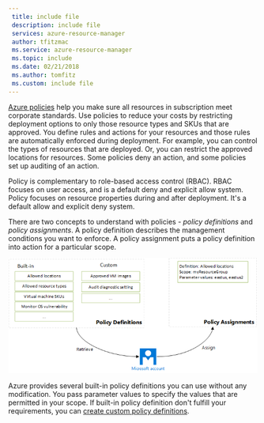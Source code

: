 ```yaml
---
 title: include file
 description: include file
 services: azure-resource-manager
 author: tfitzmac
 ms.service: azure-resource-manager
 ms.topic: include
 ms.date: 02/21/2018
 ms.author: tomfitz
 ms.custom: include file
---
```


[Azure policies](/azure/azure-policy/) help you make sure all resources in subscription meet corporate standards. Use policies to reduce your costs by restricting deployment options to only those resource types and SKUs that are approved. You define rules and actions for your resources and those rules are automatically enforced during deployment. For example, you can control the types of resources that are deployed. Or, you can restrict the approved locations for resources. Some policies deny an action, and some policies set up auditing of an action.

Policy is complementary to role-based access control (RBAC). RBAC focuses on user access, and is a default deny and explicit allow system. Policy focuses on resource properties during and after deployment. It's a default allow and explicit deny system.

There are two concepts to understand with policies - *policy definitions* and *policy assignments*. A policy definition describes the management conditions you want to enforce. A policy assignment puts a policy definition into action for a particular scope.

![Assign policies](./media/resource-manager-governance-policy/policy-concepts.png)

Azure provides several built-in policy definitions you can use without any modification. You pass parameter values to specify the values that are permitted in your scope. If built-in policy definition don't fulfill your requirements, you can [create custom policy definitions](../articles/azure-policy/create-manage-policy.md).
